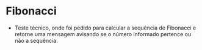 # Fibonacci

- Teste técnico, onde foi pedido para calcular a sequência de Fibonacci e retorne uma mensagem avisando se o número informado pertence ou não a sequência.
